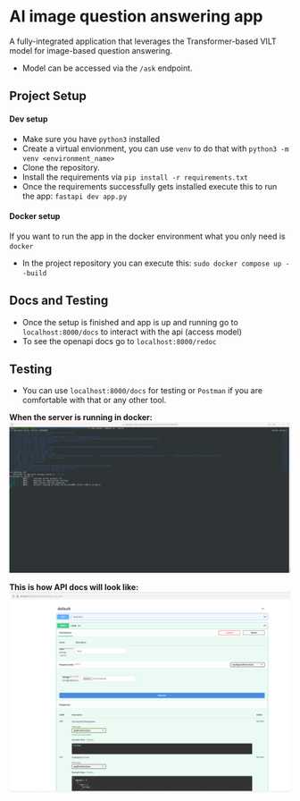 # AI image question answering app

A fully-integrated application that leverages the Transformer-based VILT model for image-based question answering.

- Model can be accessed via the `/ask` endpoint.

## Project Setup

#### Dev setup
- Make sure you have `python3` installed
- Create a virtual envionment, you can use `venv` to do that with `python3 -m venv <environment_name>`
- Clone the repository.
- Install the requirements via `pip install -r requirements.txt`
- Once the requirements successfully gets installed execute this to run the app: `fastapi dev app.py`

#### Docker setup

If you want to run the app in the docker environment what you only need is `docker`

- In the project repository you can execute this: `sudo docker compose up --build`

## Docs and Testing
- Once the setup is finished and app is up and running go to `localhost:8000/docs` to interact with the api (access model)
- To see the openapi docs go to `localhost:8000/redoc`

## Testing
- You can use `localhost:8000/docs` for testing or `Postman` if you are comfortable with that or any other tool.

**When the server is running in docker:**
![docker_app](https://github.com/umairmaratab/ai-image-question-answering-docker/blob/main/extras/doc_images/git-terminal.png)

**This is how API docs will look like:**
![api docs](https://github.com/umairmaratab/ai-image-question-answering-docker/blob/main/extras/doc_images/docs_image.png)


